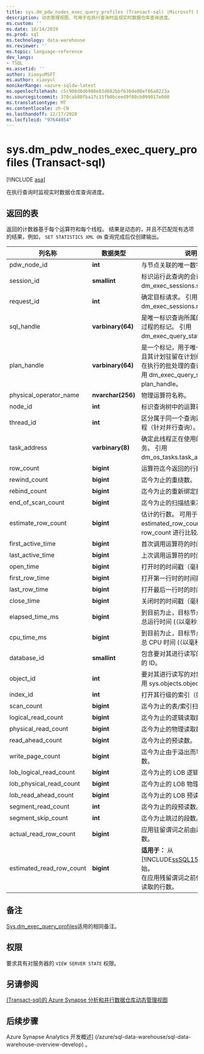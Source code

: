 ```yaml
---
title: sys.dm_pdw_nodes_exec_query_profiles (Transact-sql) |Microsoft Docs
description: 动态管理视图，可用于在执行查询时监视实时数据仓库查询进度。
ms.custom: ''
ms.date: 10/14/2019
ms.prod: sql
ms.technology: data-warehouse
ms.reviewer: ''
ms.topic: language-reference
dev_langs:
- TSQL
ms.assetid: ''
author: XiaoyuMSFT
ms.author: xiaoyul
monikerRange: =azure-sqldw-latest
ms.openlocfilehash: c5c908d8db988e83d682bbf636de08ef86a8223a
ms.sourcegitcommit: 370cab80fba17c15fb0bceed9f80cb099017e000
ms.translationtype: MT
ms.contentlocale: zh-CN
ms.lasthandoff: 12/17/2020
ms.locfileid: "97644054"
---
```

# <a name="sysdm_pdw_nodes_exec_query_profiles-transact-sql"></a>sys.dm_pdw_nodes_exec_query_profiles (Transact-sql) 

[!INCLUDE [asa](../../includes/applies-to-version/asa.md)]

在执行查询时监视实时数据仓库查询进度。   
  
## <a name="table-returned"></a>返回的表
  
返回的计数器基于每个运算符和每个线程。 结果是动态的，并且不匹配现有选项的结果，例如， `SET STATISTICS XML ON` 查询完成后仅创建输出。  
  
|列名称|数据类型|说明|  
|-----------------|---------------|-----------------|  
|pdw_node_id|**int**|与节点关联的唯一数字 ID。|
|session_id|**smallint**|标识运行此查询的会话。 引用 dm_exec_sessions.session_id。|  
|request_id|**int**|确定目标请求。 引用 dm_exec_sessions.request_id。|  
|sql_handle|**varbinary(64)**|是唯一标识查询所属的批处理或存储过程的标记。 引用 dm_exec_query_stats.sql_handle。|  
|plan_handle|**varbinary(64)**|是一个标记，用于唯一标识已执行并且其计划驻留在计划缓存中或当前正在执行的批处理的查询执行计划。 引用 dm_exec_query_stats. plan_handle。|  
|physical_operator_name|**nvarchar(256)**|物理运算符名称。|  
|node_id|**int**|标识查询树中的运算符节点。|  
|thread_id|**int**|区分属于同一个查询运算符节点的线程（针对并行查询）。|  
|task_address|**varbinary(8)**|确定此线程正在使用的 SQLOS 任务。 引用 dm_os_tasks.task_address。|  
|row_count|**bigint**|运算符迄今返回的行数。|  
|rewind_count|**bigint**|迄今为止的重绕数。|  
|rebind_count|**bigint**|迄今为止的重新绑定数。|  
|end_of_scan_count|**bigint**|迄今为止的扫描结束次数。|  
|estimate_row_count|**bigint**|估计的行数。 可用于将 estimated_row_count 与实际 row_count 进行比较。|  
|first_active_time|**bigint**|首次调用运算符的时间（毫秒）。|  
|last_active_time|**bigint**|上次调用运算符的时间（毫秒）。|  
|open_time|**bigint**|打开时的时间戳（毫秒）。|  
|first_row_time|**bigint**|打开第一行时的时间戳（毫秒）。|  
|last_row_time|**bigint**|打开最后一行时的时间戳（毫秒）。|  
|close_time|**bigint**|关闭时的时间戳（毫秒）。|  
|elapsed_time_ms|**bigint**|到目前为止，目标节点的操作所用的总运行时间 (（以毫秒为单位）) 。|  
|cpu_time_ms|**bigint**|到目前为止，目标节点的操作使用的总 CPU 时间 (（以毫秒为单位）) 。|  
|database_id|**smallint**|包含要对其进行读写的对象的数据库的 ID。|  
|object_id|**int**|要对其进行读写的对象的标识符。 引用 sys.objects.object_id。|  
|index_id|**int**|打开其行级的索引（如果有）。|  
|scan_count|**bigint**|迄今为止的表/索引扫描数。|  
|logical_read_count|**bigint**|迄今为止的逻辑读取数。|  
|physical_read_count|**bigint**|迄今为止的物理读取数。|  
|read_ahead_count|**bigint**|迄今为止的预读数。|  
|write_page_count|**bigint**|迄今为止由于溢出而导致的页写入数。|  
|lob_logical_read_count|**bigint**|迄今为止的 LOB 逻辑读取数。|  
|lob_physical_read_count|**bigint**|迄今为止的 LOB 物理读取数。|  
|lob_read_ahead_count|**bigint**|迄今为止的 LOB 预读数。|  
|segment_read_count|**int**|迄今为止的段预读数。|  
|segment_skip_count|**int**|迄今为止跳过的段数。| 
|actual_read_row_count|**bigint**|应用驻留谓词之前由运算符读取的行数。| 
|estimated_read_row_count|**bigint**|**适用于：** 从 [!INCLUDE[ssSQL15_md](../../includes/sssql15-md.md)] SP1 开始。 <br/>在应用残留谓词之前估计要由运算符读取的行数。|  
  
## <a name="remarks"></a>备注

[Sys.dm_exec_query_profiles](./sys-dm-exec-query-profiles-transact-sql.md)适用的相同备注。  

## <a name="permissions"></a>权限  
 要求具有对服务器的 `VIEW SERVER STATE` 权限。  

## <a name="see-also"></a>另请参阅

 [&#40;Transact-sql&#41;的 Azure Synapse 分析和并行数据仓库动态管理视图 ](../../relational-databases/system-dynamic-management-views/sql-and-parallel-data-warehouse-dynamic-management-views.md)  
   

 ## <a name="next-steps"></a>后续步骤 

Azure Synapse Analytics 开发概述] (/azure/sql-data-warehouse/sql-data-warehouse-overview-develop) 。
